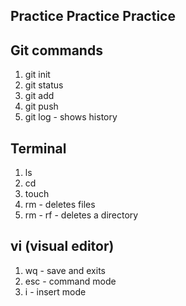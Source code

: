 ## Practice Practice Practice

## Git commands

1. git init
1. git status
1. git add
1. git push
1. git log - shows history

## Terminal

1. ls
1. cd
1. touch
1. rm - deletes files
1. rm - rf - deletes a directory

## vi (visual editor)
1. wq - save and exits
1. esc - command mode
1. i - insert mode
